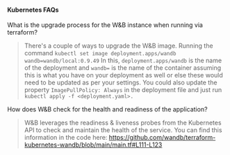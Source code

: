 #### Kubernetes FAQs

What is the upgrade process for the W&B instance when running via terraform?

> There's a couple of ways to upgrade the W&B image.
> Running the command
> `kubectl set image deployment.apps/wandb wandb=wandb/local:0.9.49`
> In this, `deployment.apps/wandb` is the name of the deployment and `wandb=` is the name of the container assuming this is what you have on your deployment as well or else these would need to be updated as per your settings.
> You could also update the property `ImagePullPolicy: Always` in the deployment file and just run `kubectl apply -f <deployment.yaml>.`

How does W&B check for the health and readiness of the application?

> W&B leverages the readiness & liveness probes from the Kubernetes API to check and maintain the health of the service. You can find this information in the code here: https://github.com/wandb/terraform-kubernetes-wandb/blob/main/main.tf#L111-L123
